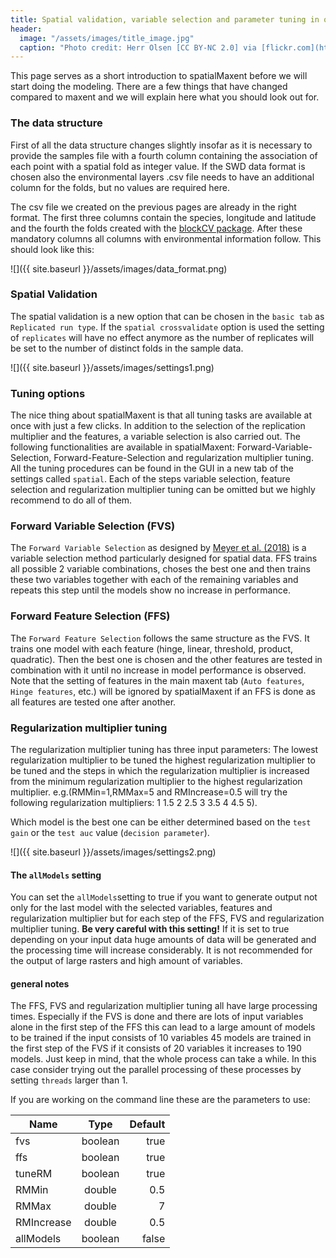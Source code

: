 ```yaml
---
title: Spatial validation, variable selection and parameter tuning in one go
header:
  image: "/assets/images/title_image.jpg"
  caption: "Photo credit: Herr Olsen [CC BY-NC 2.0] via [flickr.com](https://www.flickr.com/photos/herrolsen/26966727587/)"
---
```


This page serves as a short introduction to spatialMaxent before we will start doing the modeling. There are a few things that have changed compared to maxent and we will explain here what you should look out for.

### The data structure

First of all the data structure changes slightly insofar as it is necessary to provide the samples file with a fourth column containing the association of each point with a spatial fold as integer value. If the SWD data format is chosen also the environmental layers .csv file needs to have an additional column for the folds, but no values are required here.

The csv file we created on the previous pages are already in the right format. The first three columns contain the species, longitude and latitude and the fourth the folds created with the [blockCV package]( https://cran.r-project.org/web/packages/blockCV/index.html). After these mandatory columns all columns with environmental information follow. This should look like this:


![]({{ site.baseurl }}/assets/images/data_format.png)

### Spatial Validation

The spatial validation is a new option that can be chosen in the `basic tab` as `Replicated run type`. If the `spatial crossvalidate` option is used the setting of `replicates` will have no effect anymore as the number of replicates will be set to the number of distinct folds in the sample data.


![]({{ site.baseurl }}/assets/images/settings1.png)

### Tuning options
The nice thing about spatialMaxent is that all tuning tasks are available at once with just a few clicks. In addition to the selection of the replication multiplier and the features, a variable selection is also carried out. The following functionalities are available in spatialMaxent: Forward-Variable-Selection, Forward-Feature-Selection and regularization multiplier tuning. All the tuning procedures can be found in the GUI in a new tab of the settings called `spatial`. Each of the steps variable selection, feature selection and regularization multiplier tuning can be omitted but we highly recommend to do all of them.

### Forward Variable Selection (FVS)

The `Forward Variable Selection` as designed by [Meyer et al. (2018)](https://doi.org/10.1016/j.envsoft.2017.12.001) is a variable selection method particularly designed for spatial data. FFS trains all possible 2 variable combinations, choses the best one and then trains these two variables together with each of the remaining variables and repeats this step until the models show no increase in performance.

### Forward Feature Selection (FFS)
The `Forward Feature Selection` follows the same structure as the FVS. It trains one model with each feature (hinge, linear, threshold, product, quadratic). Then the best one is chosen and the other features are tested in combination with it until no increase in model performance is observed. Note that the setting of features in the main maxent tab (`Auto features`, `Hinge features`, etc.) will be ignored by spatialMaxent if an FFS is done as all features are tested one after another.

### Regularization multiplier tuning
The regularization multiplier tuning has three input parameters: The lowest regularization multiplier to be tuned the highest regularization multiplier to be tuned and the steps in which the regularization multiplier is increased from the minimum regularization multiplier to the highest regularization multiplier. e.g.(RMMin=1,RMMax=5 and RMIncrease=0.5 will try the following regularization multipliers: 1 1.5 2 2.5 3 3.5 4 4.5 5).

Which model is the best one can be either determined based on the `test gain` or the `test auc` value (`decision parameter`).


![]({{ site.baseurl }}/assets/images/settings2.png)
#### The `allModels` setting
You can set the `allModels`setting to true if you want to generate output not only for the last model with the selected variables, features and regularization multiplier but for each step of the FFS, FVS and regularization multiplier tuning. **Be very careful with this setting!** If it is set to true depending on your input data huge amounts of data will be generated and the processing time will increase considerably. It is not recommended for the output of large rasters and high amount of variables.


#### general notes
The FFS, FVS and regularization multiplier tuning all have large processing times. Especially if the FVS is done and there are lots of input variables alone in the first step of the FFS this can lead to a large amount of models to be trained if the input consists of 10 variables 45 models are trained in the first step of the FVS if it consists of 20 variables it increases to 190 models. Just keep in mind, that the whole process can take a while. In this case consider trying out the parallel processing of these processes by setting `threads` larger than 1.
 
If you are working on the command line these are the parameters to use:

|**Name**|**Type**|**Default**|
| --------- |:--------:| -----:|
|fvs| boolean| true|
|ffs| boolean| true|
|tuneRM|boolean| true|
|RMMin| double| 0.5|
|RMMax| double| 7|
|RMIncrease| double| 0.5|
|allModels|boolean|false|

